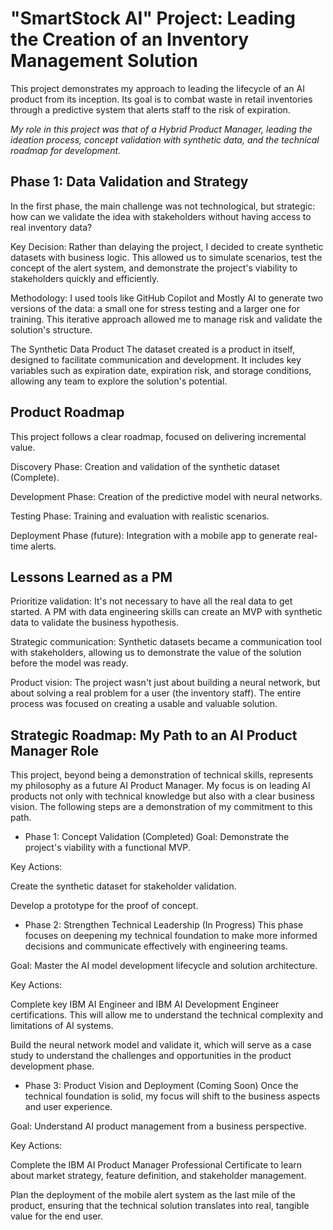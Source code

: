 # "SmartStock AI" Project: Leading the Creation of an Inventory Management Solution
This project demonstrates my approach to leading the lifecycle of an AI product from its inception. Its goal is to combat waste in retail inventories through a predictive system that alerts staff to the risk of expiration.

*My role in this project was that of a Hybrid Product Manager, leading the ideation process, concept validation with synthetic data, and the technical roadmap for development.* 

## Phase 1: Data Validation and Strategy
In the first phase, the main challenge was not technological, but strategic: how can we validate the idea with stakeholders without having access to real inventory data?

Key Decision: Rather than delaying the project, I decided to create synthetic datasets with business logic. This allowed us to simulate scenarios, test the concept of the alert system, and demonstrate the project's viability to stakeholders quickly and efficiently.

Methodology: I used tools like GitHub Copilot and Mostly AI to generate two versions of the data: a small one for stress testing and a larger one for training. This iterative approach allowed me to manage risk and validate the solution's structure.

The Synthetic Data Product
The dataset created is a product in itself, designed to facilitate communication and development. It includes key variables such as expiration date, expiration risk, and storage conditions, allowing any team to explore the solution's potential.

## Product Roadmap
This project follows a clear roadmap, focused on delivering incremental value.

Discovery Phase: Creation and validation of the synthetic dataset (Complete).

Development Phase: Creation of the predictive model with neural networks.

Testing Phase: Training and evaluation with realistic scenarios.

Deployment Phase (future): Integration with a mobile app to generate real-time alerts.

## Lessons Learned as a PM
Prioritize validation: It's not necessary to have all the real data to get started. A PM with data engineering skills can create an MVP with synthetic data to validate the business hypothesis.

Strategic communication: Synthetic datasets became a communication tool with stakeholders, allowing us to demonstrate the value of the solution before the model was ready.

Product vision: The project wasn't just about building a neural network, but about solving a real problem for a user (the inventory staff). The entire process was focused on creating a usable and valuable solution.

## Strategic Roadmap: My Path to an AI Product Manager Role
This project, beyond being a demonstration of technical skills, represents my philosophy as a future AI Product Manager. My focus is on leading AI products not only with technical knowledge but also with a clear business vision. The following steps are a demonstration of my commitment to this path.

- Phase 1: Concept Validation (Completed)
Goal: Demonstrate the project's viability with a functional MVP.

Key Actions:

Create the synthetic dataset for stakeholder validation.

Develop a prototype for the proof of concept.

- Phase 2: Strengthen Technical Leadership (In Progress)
This phase focuses on deepening my technical foundation to make more informed decisions and communicate effectively with engineering teams.

Goal: Master the AI ​​model development lifecycle and solution architecture.

Key Actions:

Complete key IBM AI Engineer and IBM AI Development Engineer certifications. This will allow me to understand the technical complexity and limitations of AI systems.

Build the neural network model and validate it, which will serve as a case study to understand the challenges and opportunities in the product development phase.

- Phase 3: Product Vision and Deployment (Coming Soon)
Once the technical foundation is solid, my focus will shift to the business aspects and user experience.

Goal: Understand AI product management from a business perspective.

Key Actions:

Complete the IBM AI Product Manager Professional Certificate to learn about market strategy, feature definition, and stakeholder management.

Plan the deployment of the mobile alert system as the last mile of the product, ensuring that the technical solution translates into real, tangible value for the end user.


